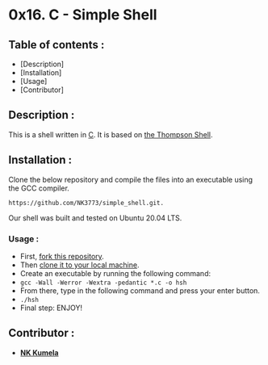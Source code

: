 # 0x16. C - Simple Shell

## Table of contents :

- [Description]
- [Installation]
- [Usage]
- [Contributor]

## Description :

This is a shell written in [C](<https://en.wikipedia.org/wiki/C_(programming_language)>).
It is based on [the Thompson Shell](https://en.wikipedia.org/wiki/Thompson_shell).

## Installation :

Clone the below repository and compile the files into an executable using the GCC compiler.

```
https://github.com/NK3773/simple_shell.git.
```

Our shell was built and tested on Ubuntu 20.04 LTS.

### Usage :

- First, [fork this repository](https://docs.github.com/en/github/getting-started-with-github/fork-a-repo).
- Then [clone it to your local machine](https://docs.github.com/en/github/creating-cloning-and-archiving-repositories/cloning-a-repository).
- Create an executable by running the following command:
- `gcc -Wall -Werror -Wextra -pedantic *.c -o hsh`
- From there, type in the following command and press your enter button.
- `./hsh`
- Final step: ENJOY!

## Contributor :

- [**NK Kumela**](https://github.com/NK3773)
